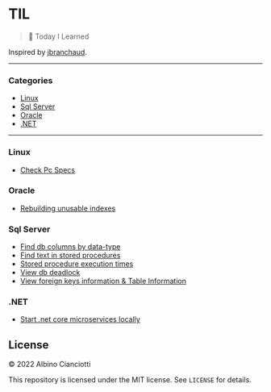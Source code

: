 # TIL

> :memo: Today I Learned

Inspired by [jbranchaud](https://github.com/jbranchaud/til).

---

### Categories


* [Linux](#linux)
* [Sql Server](#sql-server)
* [Oracle](#oracle)
* [.NET](#net)
---

### Linux

- [Check Pc Specs](linux/ubuntu-check-specs.md)

### Oracle

- [Rebuilding unusable indexes](oracle/rebuilding-indexes.md)

### Sql Server

- [Find db columns by data-type](sql-server/find-db-columns.md)
- [Find text in stored procedures](sql-server/find-text-in-sp.md)
- [Stored procedure execution times](sql-server/sp-execution-times.md)
- [View db deadlock](sql-server/db-deadlock.md)
- [View foreign keys information & Table Information](sql-server/table-information.md)

### .NET

- [Start .net core microservices locally](dot-net/start-microservices-locally.md)

## License

&copy; 2022 Albino Cianciotti

This repository is licensed under the MIT license. See `LICENSE` for
details.
